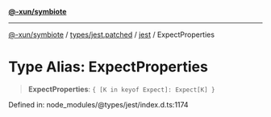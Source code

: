 [**@-xun/symbiote**](../../../../../README.md)

***

[@-xun/symbiote](../../../../../README.md) / [types/jest.patched](../../../README.md) / [jest](../README.md) / ExpectProperties

# Type Alias: ExpectProperties

> **ExpectProperties**: `{ [K in keyof Expect]: Expect[K] }`

Defined in: node\_modules/@types/jest/index.d.ts:1174
